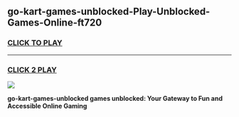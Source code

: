 
## go-kart-games-unblocked-Play-Unblocked-Games-Online-ft720
<h3>
<a href="https://premium76.site?title=go-kart-games-unblocked&ref=24A">CLICK TO PLAY</a></h3>
<hr>

<h3>
<a href="https://premium76.site?title=go-kart-games-unblocked&ref=24A">CLICK 2 PLAY</a>
  
</h3>

<a href="https://premium76.site?title=go-kart-games-unblocked&ref=24A"><img src="https://clearcache.store/games.png"></a>


**go-kart-games-unblocked games unblocked: Your Gateway to Fun and Accessible Online Gaming**
